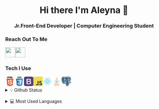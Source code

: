 ## <h1 align="center"> Hi there I'm Aleyna 👋 </h1>

### <p align="center"> Jr.Front-End Developer | Computer Engineering Student </p>
   
### Reach Out To Me
<a href="https://www.linkedin.com/in/aleynacelik/">
  <img height="32" width="32" src="https://unpkg.com/simple-icons@v6/icons/linkedin.svg" align="left" />
</a>
<a href="mailto: clkkaley@gmail.com"">
  <img height="32" width="32" src="https://unpkg.com/simple-icons@v6/icons/gmail.svg" align="left" />
</a>


<br />
<br />


### Tech I Use
  <img align="left" src="https://raw.githubusercontent.com/github/explore/80688e429a7d4ef2fca1e82350fe8e3517d3494d/topics/html/html.png" width="30" height="30">
  <img align="left" src="https://raw.githubusercontent.com/github/explore/80688e429a7d4ef2fca1e82350fe8e3517d3494d/topics/css/css.png" width="30" height="30">
  <img align="left" src="https://raw.githubusercontent.com/github/explore/80688e429a7d4ef2fca1e82350fe8e3517d3494d/topics/bootstrap/bootstrap.png" width="30" height="30">
  <img align="left" src="https://raw.githubusercontent.com/github/explore/80688e429a7d4ef2fca1e82350fe8e3517d3494d/topics/javascript/javascript.png" width="30" height="30">
  <img align="left" src="https://raw.githubusercontent.com/github/explore/80688e429a7d4ef2fca1e82350fe8e3517d3494d/topics/react/react.png" width="30" height="30">
  <img align="left" src="https://raw.githubusercontent.com/github/explore/5b3600551e122a3277c2c5368af2ad5725ffa9a1/topics/java/java.png" width="30" height="30">
  <img align="left" src="https://raw.githubusercontent.com/github/explore/80688e429a7d4ef2fca1e82350fe8e3517d3494d/topics/postgresql/postgresql.png" width="30" height="30">
  
  <br />
  <br />

<details>
   <summary>💡  Github Status</summary>
   <img src="https://github-readme-stats.vercel.app/api?username=clkaley&theme=radical">
</details>
<br />


<details>
   <summary>💻 Most Used Languages </summary>
   <img src="https://github-readme-stats.vercel.app/api/top-langs/?username=clkaley&layout=compact&theme=radical">
</details>



  [linkedin]:https://www.linkedin.com/in/aleynacelik/
  [gmail]:clkkaley@gmail.com
